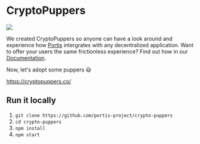 # CryptoPuppers

<img src="https://i.imgur.com/C3KVJDw.png"/>

We created CryptoPuppers so anyone can have a look around and experience how [Portis](https://portis.io) intergrates with any decentralized application. Want to offer your users the same frictionless experience? Find out how in our [Documentation](https://docs.portis.io).

Now, let's adopt some puppers 😃

https://cryptopuppers.co/

## Run it locally

1. `git clone https://github.com/portis-project/crypto-puppers`
1. `cd crypto-puppers`
1. `npm install`
1. `npm start`
